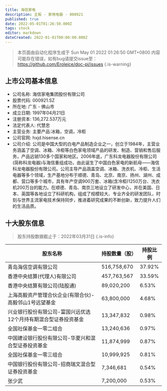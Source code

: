 ```yaml
---
title: 海信家电
description: 主板 - 家用电器 - 000921
published: true
date: 2022-05-01T01:26:50.000Z
tags: stock
editor: markdown
dateCreated: 2022-01-01T00:00:00.000Z
---
```


> 本页面由自动化程序生成于 Sun May 01 2022 01:26:50 GMT+0800
> 内容可能存在错误，如有bug请提交issue至：https://github.com/Eroleice/doc-pi/issues
{.is-warning}

## 上市公司基本信息
- 公司名称: 海信家电集团股份有限公司
- 股票代码: 000921.SZ
- 所在地: 广东 - 佛山市
- 成立日期: 1997年04月21日
- 注册资本: 136,272.537万元
- 法定代表人: 代慧忠
- 主营业务: 主要产品:冰箱，空调，冷柜
- 公司官网: hxjd.hisense.cn
- 公司介绍: 公司是中国大型的白电产品制造企业之一，创立于1984年，主营业务涵盖了空调、冰箱、冷柜等白色家电领域产品的研发、制造、营销和售后服务，产品远销130多个国家和地区。2006年底，广东科龙电器股份有限公司(简称科龙电器)与海信重组成功，由此诞生了中国白色家电的新航母——海信科龙电器股份有限公司。公司主导产品涵盖空调、冰箱、洗衣机、冷柜、生活电器等多个领域，生产基地分布于顺德、青岛、北京、南京、扬州、湖州、成都、营口等多个城市，具有年产空调900万套、冰箱(含冷柜)1250万台、洗衣机200万台的能力。在顺德、青岛、南京三地设立了研发中心，并在美国、日本、英国等各地设立了科研机构，组成了规模较大、专业齐全的研发团队，时刻与世界主流家电技术保持同步，推进着研究成果的不断创新，致力提升人们的生活品质。


## 十大股东信息
> 股东持股数据截止于：2022年03月31日
{.is-info}

| 股东名称 | 持股数量（股） | 持股比例 |
| --- | --- | --- |
| 青岛海信空调有限公司 | 516,758,670 | 37.92% |
| 香港中央结算(代理人)有限公司 | 457,763,567 | 33.59% |
| 香港中央结算有限公司(陆股通) | 89,020,200 | 6.53% |
| 上海高毅资产管理合伙企业(有限合伙)-高毅邻山1号远望基金 | 63,800,000 | 4.68% |
| 兴业银行股份有限公司-富国兴远优选12个月持有期混合型证券投资基金 | 13,347,832 | 0.98% |
| 全国社保基金一零二组合 | 13,240,636 | 0.97% |
| 中国建设银行股份有限公司-华夏兴和混合型证券投资基金 | 11,874,999 | 0.87% |
| 全国社保基金一零三组合 | 10,999,925 | 0.81% |
| 中国银行股份有限公司-招商瑞文混合型证券投资基金 | 7,346,681 | 0.54% |
| 张少武 | 7,200,000 | 0.53% |




